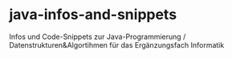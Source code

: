 # java-infos-and-snippets
Infos und Code-Snippets zur Java-Programmierung / Datenstrukturen&amp;Algortihmen für das Ergänzungsfach Informatik
